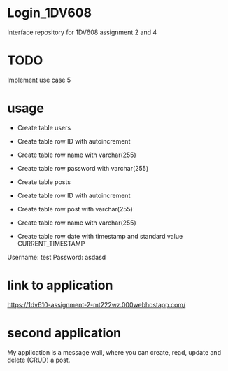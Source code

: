 # Login_1DV608
Interface repository for 1DV608 assignment 2 and 4

# TODO
Implement use case 5

# usage
* Create table users
* Create table row ID with autoincrement
* Create table row name with varchar(255)
* Create table row password with varchar(255)

* Create table posts
* Create table row ID with autoincrement
* Create table row post with varchar(255)
* Create table row name with varchar(255)
* Create table row date with timestamp and standard value CURRENT_TIMESTAMP

Username: test
Password: asdasd

# link to application 
https://1dv610-assignment-2-mt222wz.000webhostapp.com/

# second application
My application is a message wall, where you can create, read, update and delete (CRUD) a post.